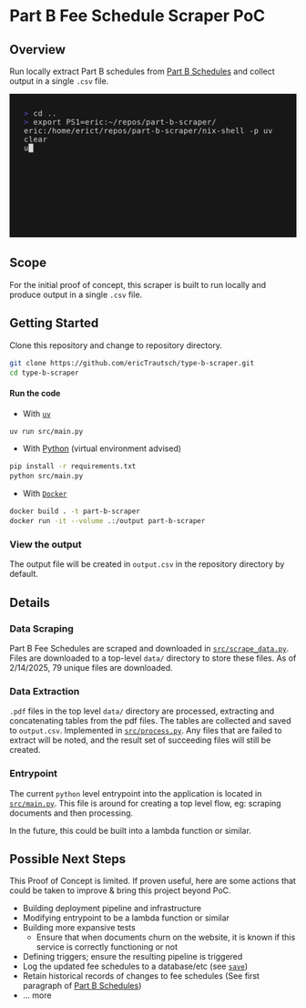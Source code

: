 # Part B Fee Schedule Scraper PoC

## Overview

Run locally extract Part B schedules from [Part B Schedules](https://pa.gov/agencies/dli/programs-services/workers-compensation/wc-health-care-services-review/wc-fee-schedule/part-b-fee-schedules.html) and collect output in a single `.csv` file.

![Overview GIF](./docs/overview.gif)

## Scope

For the initial proof of concept, this scraper is built to run locally and produce output in a single `.csv` file.

## Getting Started

Clone this repository and change to repository directory.

```bash
git clone https://github.com/ericTrautsch/type-b-scraper.git
cd type-b-scraper
```

#### Run the code

- With [`uv`](https://docs.astral.sh/uv/)
```bash
uv run src/main.py
```

- With [Python](https://python.org) (virtual environment advised)
```bash
pip install -r requirements.txt
python src/main.py
```

- With [`Docker`](https://www.docker.com)
```bash
docker build . -t part-b-scraper
docker run -it --volume .:/output part-b-scraper
```

### View the output

The output file will be created in `output.csv` in the repository directory by default.

## Details

### Data Scraping

Part B Fee Schedules are scraped and downloaded in [`src/scrape_data.py`](./src/scrape_data.py). Files are downloaded to a top-level `data/` directory to store these files. As of 2/14/2025, 79 unique files are downloaded.

### Data Extraction

`.pdf` files in the top level `data/` directory are processed, extracting and concatenating tables from the pdf files. The tables are collected and saved to `output.csv`. Implemented in [`src/process.py`](./src/process.py). Any files that are failed to extract will be noted, and the result set of succeeding files will still be created.

### Entrypoint

The current `python` level entrypoint into the application is located in [`src/main.py`](./src/main.py). This file is around for creating a top level flow, eg: scraping documents and then processing.

In the future, this could be built into a lambda function or similar.

## Possible Next Steps

This Proof of Concept is limited. If proven useful, here are some actions that could be taken to improve & bring this project beyond PoC.

- Building deployment pipeline and infrastructure
- Modifying entrypoint to be a lambda function or similar
- Building more expansive tests
  - Ensure that when documents churn on the website, it is known if this service is correctly functioning or not
- Defining triggers; ensure the resulting pipeline is triggered
- Log the updated fee schedules to a database/etc (see [`save`](./src/process.py)) 
- Retain historical records of changes to fee schedules (See first paragraph of [Part B Schedules](https://pa.gov/agencies/dli/programs-services/workers-compensation/wc-health-care-services-review/wc-fee-schedule/part-b-fee-schedules.html))
- ... more


